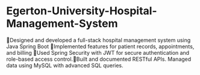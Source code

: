 # Egerton-University-Hospital-Management-System
Designed and developed a full-stack hospital management system using Java Spring Boot Implemented features for patient records, appointments, and billing Used Spring Security with JWT for secure authentication and role-based access control.Built and documented RESTful APIs. Managed data using MySQL with advanced SQL queries.

